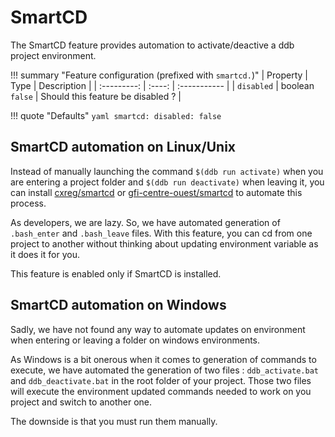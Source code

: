 SmartCD
===

The SmartCD feature provides automation to activate/deactive a ddb project environment.

!!! summary "Feature configuration (prefixed with `smartcd.`)"
        | Property | Type | Description |
        | :---------: | :----: | :----------- |
        | `disabled` | boolean<br>`false` | Should this feature be disabled ? |

!!! quote "Defaults"
    ```yaml
    smartcd:
      disabled: false
    ```
    
SmartCD automation on Linux/Unix
---

Instead of manually launching the command `$(ddb run activate)` when you are entering a project folder and 
`$(ddb run deactivate)` when leaving it, you can install [cxreg/smartcd](https://github.com/cxreg/smartcd)
or [gfi-centre-ouest/smartcd](https://github.com/gfi-centre-ouest/smartcd) to automate this process.

As developers, we are lazy. So, we have automated generation of `.bash_enter` and `.bash_leave` files.
With this feature, you can cd from one project to another without thinking about updating environment 
variable as it does it for you.

This feature is enabled only if SmartCD is installed.
 
SmartCD automation on Windows
---

Sadly, we have not found any way to automate updates on environment when entering or leaving a folder on windows
environments.

As Windows is a bit onerous when it comes to generation of commands to execute, we have automated the generation of two
files : `ddb_activate.bat` and `ddb_deactivate.bat` in the root folder of your project. Those two files will execute the
environment updated commands needed to work on you project and switch to another one. 

The downside is that you must run them manually.




















